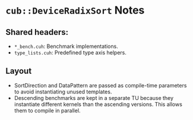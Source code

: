 # `cub::DeviceRadixSort` Notes

## Shared headers:

- `*_bench.cuh`: Benchmark implementations.
- `type_lists.cuh`: Predefined type axis helpers.

## Layout

- SortDirection and DataPattern are passed as compile-time parameters to avoid
  instantiating unused templates.
- Descending benchmarks are kept in a separate TU because they instantiate
  different kernels than the ascending versions. This allows them to compile in
  parallel.
